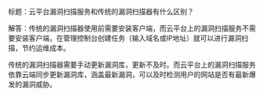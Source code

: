 标题：云平台漏洞扫描服务和传统的漏洞扫描器有什么区别？

解答：传统的漏洞扫描器使用前需要安装客户端，而云平台上的漏洞扫描服务不需要安装客户端，在管理控制台创建任务（输入域名或IP地址）就可以进行漏洞扫描，节约运维成本。

传统的漏洞扫描器需要手动更新漏洞库，更新不及时。而云平台上的漏洞扫描服务依靠云端同步更新漏洞库，涵盖最新漏洞，可以及时检测用户的网站是否有最新爆发的漏洞威胁。
